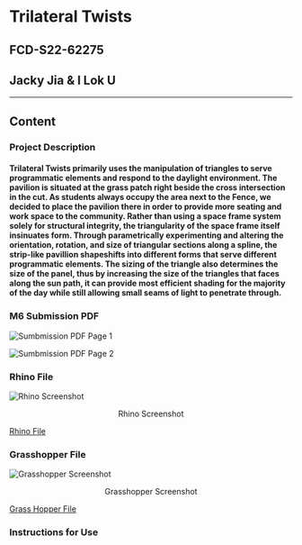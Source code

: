 # Trilateral Twists

## FCD-S22-62275

## Jacky Jia & I Lok U 

---

## Content 

### Project Description 

#### Trilateral Twists primarily uses the manipulation of triangles to serve programmatic elements and respond to the daylight environment. The pavilion is situated at the grass patch right beside the cross intersection in the cut. As students always occupy the area next to the Fence, we decided to place the pavilion there in order to provide more seating and work space to the community. Rather than using a space frame system solely for structural integrity, the triangularity of the space frame itself insinuates form. Through parametrically experimenting and altering the orientation, rotation, and size of triangular sections along a spline, the strip-like pavillion shapeshifts into different forms that serve different programmatic elements. The sizing of the triangle also determines the size of the panel, thus by increasing the size of the triangles that faces along the sun path, it can provide most efficient shading for the majority of the day while still allowing small seams of light to penetrate through.

### M6 Submission PDF

![Sumbmission PDF Page 1]()

![Sumbmission PDF Page 2]()

### Rhino File 

![Rhino Screenshot](https://drive.google.com/uc?export=view&id=1N7dqVrzaBMISD_wPIGqQLB7oLZR-YiKT)

<p align="center">
    Rhino Screenshot

[Rhino File](https://drive.google.com/file/d/1fTXAzxtsrYGAvHzemA9Rs3rHZGL4t_rh/view)

### Grasshopper File 

![Grasshopper Screenshot](https://drive.google.com/uc?export=view&id=1sxETRtWPyMQp0rBM49j1Z0yafUlLn6F_)

<p align="center">
    Grasshopper Screenshot

[Grass Hopper File](https://drive.google.com/file/d/1bgDv1DpN0tMLyD41FO7MJ0eLe6BxFBlu/view)

### Instructions for Use 

#### 
